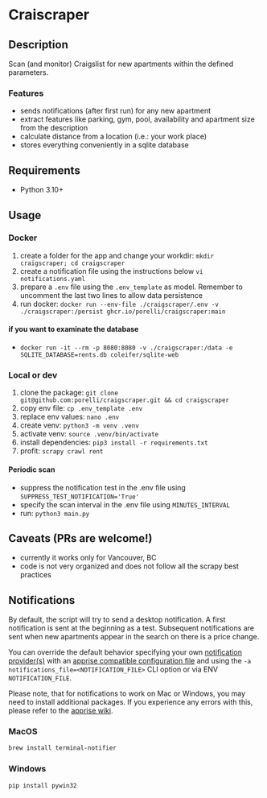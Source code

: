 # Craiscraper

## Description

Scan (and monitor) Craigslist for new apartments within the defined parameters.

### Features
- sends notifications (after first run) for any new apartment
- extract features like parking, gym, pool, availability and apartment size from the description
- calculate distance from a location (i.e.: your work place)
- stores everything conveniently in a sqlite database

## Requirements
- Python 3.10+

## Usage

### Docker
1. create a folder for the app and change your workdir: ```mkdir craigscraper; cd craigscraper```
1. create a notification file using the instructions below ```vi notifications.yaml```
1. prepare a ```.env``` file using the ```.env_template``` as model. Remember to uncomment the last two lines to allow data persistence
1. run docker: ```docker run --env-file ./craigscraper/.env -v ./craigscraper:/persist ghcr.io/porelli/craigscraper:main```

#### if you want to examinate the database
- ```docker run -it --rm -p 8080:8080 -v ./craigscraper:/data -e SQLITE_DATABASE=rents.db coleifer/sqlite-web```

### Local or dev
1. clone the package: ```git clone git@github.com:porelli/craigscraper.git && cd craigscraper```
1. copy env file: ```cp .env_template .env```
1. replace env values: ```nano .env```
1. create venv: ```python3 -m venv .venv```
1. activate venv: ```source .venv/bin/activate```
1. install dependencies: ```pip3 install -r requirements.txt```
1. profit: ```scrapy crawl rent```

#### Periodic scan
- suppress the notification test in the .env file using ```SUPPRESS_TEST_NOTIFICATION='True'```
- specify the scan interval in the .env file using ```MINUTES_INTERVAL```
- run: ```python3 main.py```

## Caveats (PRs are welcome!)
- currently it works only for Vancouver, BC
- code is not very organized and does not follow all the scrapy best practices

## Notifications

By default, the script will try to send a desktop notification. A first notification is sent at the beginning as a test. Subsequent notifications are sent when new apartments appear in the search on there is a price change.

You can override the default behavior specifying your own [notification provider(s)](https://github.com/caronc/apprise/wiki) with an [apprise compatible configuration file](https://github.com/caronc/apprise/wiki/config) and using the ```-a notifications_file=<NOTIFICATION_FILE>``` CLI option or via ENV ```NOTIFICATION_FILE```.

Please note, that for notifications to work on Mac or Windows, you may need to install additional packages. If you experience any errors with this, please refer to the [apprise wiki](https://github.com/caronc/apprise/wiki).

### MacOS

```bash
brew install terminal-notifier
```

### Windows

```bash
pip install pywin32
```